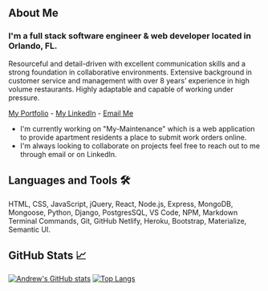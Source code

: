 ## About Me 
### I'm a full stack software engineer & web developer located in Orlando, FL. 
Resourceful and detail-driven with excellent communication skills and a strong foundation in collaborative environments. Extensive background in customer service and management with over 8 years’ experience in high volume restaurants. Highly adaptable and capable of working under pressure. 

[My Portfolio](http://www.andrewdimes.com/ "Named link title") - 
[My LinkedIn](http://www.linkedin.com/in/andrewdimes/ "Named link title") - 
[Email Me](mailto:andrewdimes@gmail.com?subject=[GitHub])

- I'm currently working on "My-Maintenance" which is a web application to provide apartment residents a place to submit work orders online.
- I'm always looking to collaborate on projects feel free to reach out to me through email or on LinkedIn.
## Languages and Tools 🛠️
HTML, CSS, JavaScript, jQuery, React, Node.js, Express, MongoDB, Mongoose, Python, Django, PostgresSQL, VS Code, NPM, Markdown Terminal Commands, Git, GitHub Netlify, Heroku, Bootstrap, Materialize, Semantic UI.

## GitHub Stats :chart_with_upwards_trend:
[![Andrew's GitHub stats](https://github-readme-stats.vercel.app/api?username=AndrewDimes&count_private=true&show_icons=true&hide=stars)](https://github.com/anuraghazra/github-readme-stats)
[![Top Langs](https://github-readme-stats.vercel.app/api/top-langs/?username=AndrewDimes&layout=compact&langs_count=8)](https://github.com/anuraghazra/github-readme-stats)



